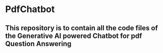 # PdfChatbot

## This repository is to contain all the code files of the Generative AI powered Chatbot for pdf Question Answering
